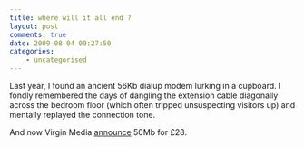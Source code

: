 ```yaml
---
title: where will it all end ?
layout: post
comments: true
date: 2009-08-04 09:27:50
categories:
    - uncategorised
---
```

Last year, I found an ancient 56Kb dialup modem lurking in a cupboard. I
fondly remembered the days of dangling the extension cable diagonally
across the bedroom floor (which often tripped unsuspecting visitors up)
and mentally replayed the connection tone.

And now Virgin Media
[announce](http://pressoffice.virginmedia.com/phoenix.zhtml?c=205406&p=irol-newsArticle&ID=1307695&highlight=)
50Mb for &pound;28.
